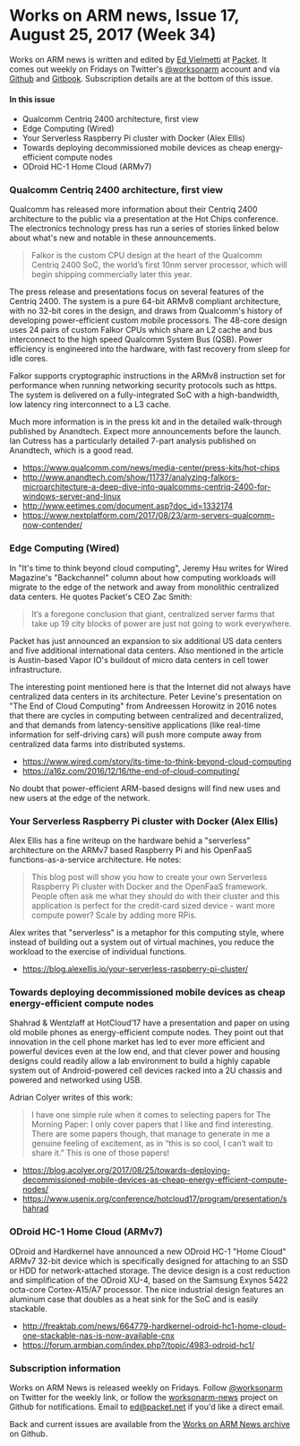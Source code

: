# Works on ARM news, Issue 17, August 25, 2017 (Week 34)

Works on ARM news is written and edited by [Ed Vielmetti] at [Packet]. It comes out weekly on Fridays on Twitter's [@worksonarm] account and via [Github] and [Gitbook]. Subscription details are at the bottom of this issue.

[Ed Vielmetti]:https://www.packet.net/about/ed-vielmetti/
[Packet]:https://www.packet.net
[@worksonarm]:https://twitter.com/worksonarm
[Github]:http://github.com/vielmetti/worksonarm-news
[Gitbook]:https://vielmetti.gitbooks.io/works-on-arm-news/content/


#### In this issue

* Qualcomm Centriq 2400 architecture, first view
* Edge Computing (Wired)
* Your Serverless Raspberry Pi cluster with Docker (Alex Ellis)
* Towards deploying decommissioned mobile devices as cheap energy-efficient compute nodes 
* ODroid HC-1 Home Cloud (ARMv7)

### Qualcomm Centriq 2400 architecture, first view

Qualcomm has released more information about their Centriq 2400
architecture to the public via a presentation at the Hot Chips
conference. The electronics technology press has run a series
of stories linked below about what's new and notable in these
announcements.

> Falkor is the custom CPU design at the heart of the Qualcomm
Centriq 2400 SoC, the world’s first 10nm server processor, which
will begin shipping commercially later this year.

The press release and presentations focus on several features of
the Centriq 2400. The system is a pure 64-bit ARMv8 compliant
architecture, with no 32-bit cores in the design, and draws from
Qualcomm's history of developing power-efficient custom mobile
processors. The 48-core design uses 24 pairs of custom Falkor
CPUs which share an L2 cache and bus interconnect to the high
speed Qualcomm System Bus (QSB). Power efficiency is engineered
into the hardware, with fast recovery from sleep for idle cores.

Falkor supports cryptographic instructions in the ARMv8 instruction set
for performance when running networking security protocols
such as https. The system is delivered on a fully-integrated SoC
with a high-bandwidth, low latency ring interconnect to a L3 cache.

Much more information is in the press kit and in the detailed
walk-through published by Anandtech. Expect more announcements before
the launch. Ian Cutress has a particularly detailed 7-part analysis
published on Anandtech, which is a good read.

* https://www.qualcomm.com/news/media-center/press-kits/hot-chips
* http://www.anandtech.com/show/11737/analyzing-falkors-microarchitecture-a-deep-dive-into-qualcomms-centriq-2400-for-windows-server-and-linux
* http://www.eetimes.com/document.asp?doc_id=1332174
* https://www.nextplatform.com/2017/08/23/arm-servers-qualcomm-now-contender/

### Edge Computing (Wired)

In "It's time to think beyond cloud computing", Jeremy Hsu writes
for Wired Magazine's "Backchannel" column about how computing workloads
will migrate to the edge of the network and away from monolithic
centralized data centers. He quotes Packet's CEO Zac Smith: 

> It’s a foregone conclusion that giant, centralized server farms
that take up 19 city blocks of power are just not going to work
everywhere.

Packet has just announced an expansion to six additional US data
centers and five additional international data centers.
Also mentioned in the article is Austin-based Vapor IO's buildout
of micro data centers in cell tower infrastructure.

The interesting point mentioned here is that the Internet did not
always have centralized data centers in its architecture. Peter
Levine's presentation on "The End of Cloud Computing" from 
Andreessen Horowitz in 2016 notes that there are cycles in computing
between centralized and decentralized, and that demands from latency-sensitive
applications (like real-time information for self-driving cars)
will push more compute away from centralized data farms into 
distributed systems.

* https://www.wired.com/story/its-time-to-think-beyond-cloud-computing
* https://a16z.com/2016/12/16/the-end-of-cloud-computing/

No doubt that power-efficient ARM-based designs will find new uses
and new users at the edge of the network.

### Your Serverless Raspberry Pi cluster with Docker (Alex Ellis)

Alex Ellis has a fine writeup on the hardware behid a "serverless"
architecture on the ARMv7 based Raspberry Pi and his OpenFaaS
functions-as-a-service architecture. He notes:

> This blog post will show you how to create your own Serverless
Raspberry Pi cluster with Docker and the OpenFaaS framework. People
often ask me what they should do with their cluster and this
application is perfect for the credit-card sized device - want more
compute power? Scale by adding more RPis.

Alex writes that "serverless" is a metaphor for this computing
style, where instead of building out a system out of virtual
machines, you reduce the workload to the exercise of individual
functions. 

* https://blog.alexellis.io/your-serverless-raspberry-pi-cluster/

### Towards deploying decommissioned mobile devices as cheap energy-efficient compute nodes 

Shahrad & Wentzlaff at HotCloud’17 have a presentation and paper
on using old mobile phones as energy-efficient compute nodes. They
point out that innovation in the cell phone market has led to 
ever more efficient and powerful devices even at the low end, and
that clever power and housing designs could readily allow a lab
environment to build a highly capable system out of Android-powered
cell devices racked into a 2U chassis and powered and networked
using USB.

Adrian Colyer writes of this work:

> I have one simple rule when it comes to selecting papers for The
Morning Paper: I only cover papers that I like and find interesting.
There are some papers though, that manage to generate in me a genuine
feeling of excitement, as in “this is so cool, I can’t wait to share
it.” This is one of those papers!

* https://blog.acolyer.org/2017/08/25/towards-deploying-decommissioned-mobile-devices-as-cheap-energy-efficient-compute-nodes/
* https://www.usenix.org/conference/hotcloud17/program/presentation/shahrad

### ODroid HC-1 Home Cloud (ARMv7)

ODroid and Hardkernel have announced a new ODroid HC-1 "Home Cloud"
ARMv7 32-bit device which is specifically designed for attaching to
an SSD or HDD for network-attached storage. The device design is
a cost reduction and simplification of the ODroid XU-4, based on
the Samsung Exynos 5422 octa-core Cortex-A15/A7 processor. The 
nice industrial design features an aluminum case that doubles as
a heat sink for the SoC and is easily stackable.

* http://freaktab.com/news/664779-hardkernel-odroid-hc1-home-cloud-one-stackable-nas-is-now-available-cnx
* https://forum.armbian.com/index.php?/topic/4983-odroid-hc1/

### Subscription information

Works on ARM News is released weekly on Fridays.
Follow [@worksonarm] on Twitter for the weekly link,
or follow the [worksonarm-news] project on Github
for notifications.
Email to ed@packet.net if you'd like a direct email.

Back and current issues are available from the 
[Works on ARM News archive] on Github.

[Works on ARM News archive]:http://github.com/vielmetti/worksonarm-news
[worksonarm-news]:http://github.com/vielmetti/worksonarm-news
[worksonarm]:https://twitter.com/worksonarm
